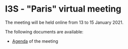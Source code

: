 # I3S - "Paris" virtual meeting

The meeting will be held online from 13 to 15 January 2021. 

The following documents are available:

  * [Agenda](agenda.md) of the meeting

